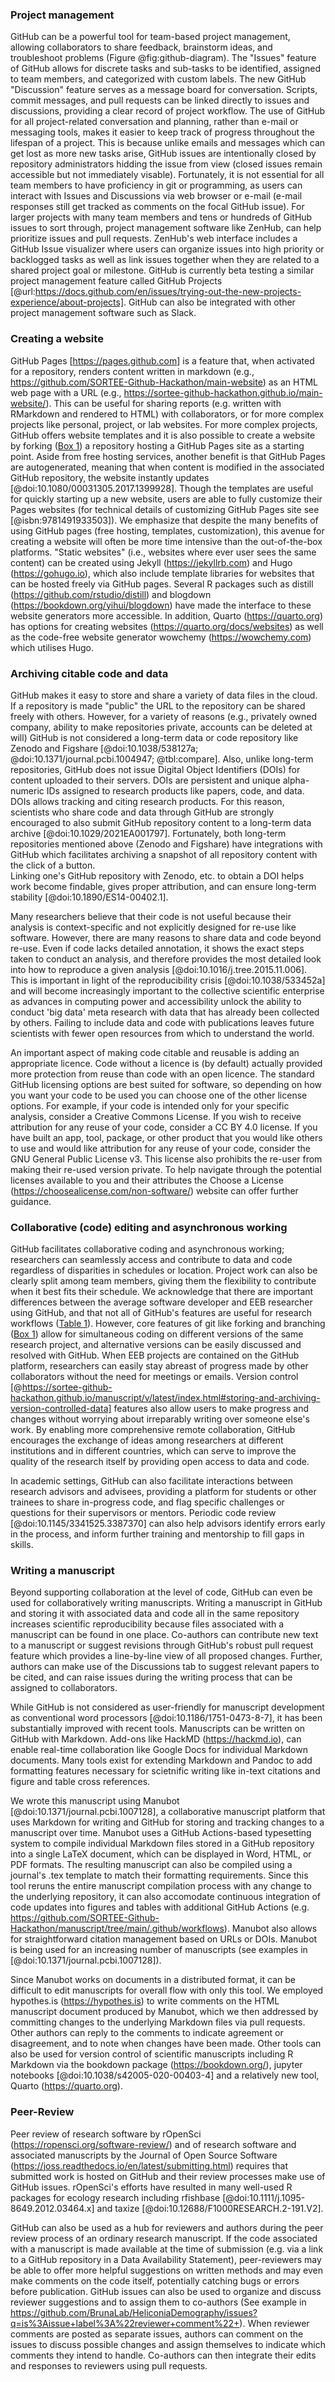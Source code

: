 <!--## GitHub in EcoEvo examples (Part 2)-->

### Project management

<!--*Contributors to this section: Kaitlyn Gaynor, Rob Crystal-Ornelas*-->

GitHub can be a powerful tool for team-based project management, allowing collaborators to share feedback, brainstorm ideas, and troubleshoot problems (Figure @fig:github-diagram).
The "Issues" feature of GitHub allows for discrete tasks and sub-tasks to be identified, assigned to team members, and categorized with custom labels.
The new GitHub "Discussion" feature serves as a message board for conversation.
Scripts, commit messages, and pull requests can be linked directly to issues and discussions, providing a clear record of project workflow.
The use of GitHub for all project-related conversation and planning, rather than e-mail or messaging tools, makes it easier to keep track of progress throughout the lifespan of a project.
This is because unlike emails and messages which can get lost as more new tasks arise, GitHub issues are intentionally closed by repository administrators hidding the issue from view (closed issues remain accessible but not immediately visable).
Fortunately, it is not essential for all team members to have proficiency in git or programming, as users can interact with Issues and Discussions via web browser or e-mail (e-mail responses still get tracked as comments on the focal GitHub issue).
For larger projects with many team members and tens or hundreds of GitHub issues to sort through, project management software like ZenHub, can help prioritize issues and pull requests.
ZenHub's web interface includes a GitHub Issue visualizer where users can organize issues into high priority or backlogged tasks as well as link issues together when they are related to a shared project goal or milestone.
GitHub is currently beta testing a similar project management feature called GitHub Projects [@url:https://docs.github.com/en/issues/trying-out-the-new-projects-experience/about-projects].
GitHub can also be integrated with other project management software such as Slack.

### Creating a website

<!--*Contributors to this section: Rob Crystal-Ornelas, Emma Hudgins*   -->

GitHub Pages [<https://pages.github.com>] is a feature that, when activated for a repository, renders content written in markdown (e.g., <https://github.com/SORTEE-Github-Hackathon/main-website>) as an HTML web page with a URL (e.g., <https://sortee-github-hackathon.github.io/main-website/>).
This can be useful for sharing reports (e.g. written with RMarkdown and rendered to HTML) with collaborators, or for more complex projects like personal, project, or lab websites.
For more complex projects, GitHub offers website templates and it is also possible to create a website by forking ([Box 1](#definitions)) a repository hosting a GitHub Pages site as a starting point.
Aside from free hosting services, another benefit is that GitHub Pages are autogenerated, meaning that when content is modified in the associated GitHub repository, the website instantly updates [@doi:10.1080/00031305.2017.1399928].
Though the templates are useful for quickly starting up a new website, users are able to fully customize their Pages websites (for technical details of customizing GitHub Pages site see [@isbn:9781491933503]).
We emphasize that despite the many benefits of using GitHub pages (free hosting, templates, customization), this avenue for creating a website will often be more time intensive than the out-of-the-box platforms.
"Static websites" (i.e., websites where ever user sees the same content) can be created using Jekyll (<https://jekyllrb.com>) and Hugo (<https://gohugo.io>), which also include template libraries for websites that can be hosted freely via GitHub pages.
Several R packages such as distill (<https://github.com/rstudio/distill>) and blogdown (<https://bookdown.org/yihui/blogdown>) have made the interface to these website generators more accessible.
In addition, Quarto (<https://quarto.org>) has options for creating websites (<https://quarto.org/docs/websites>) as well as the code-free website generator wowchemy (<https://wowchemy.com>) which utilises Hugo.

### Archiving citable code and data

<!--*Contributors to this section: Rob Crystal-Ornelas, Emma Hudgins, Dylan Gomes*-->

GitHub makes it easy to store and share a variety of data files in the cloud.
If a repository is made "public" the URL to the repository can be shared freely with others.
However, for a variety of reasons (e.g., privately owned company, ability to make repositories private, accounts can be deleted at will) GitHub is not considered a long-term data or code repository like Zenodo and Figshare [@doi:10.1038/538127a; @doi:10.1371/journal.pcbi.1004947; @tbl:compare].
Also, unlike long-term repositories, GitHub does not issue Digital Object Identifiers (DOIs) for content uploaded to their servers.
DOIs are persistent and unique alpha-numeric IDs assigned to research products like papers, code, and data.
DOIs allows tracking and citing research products.
For this reason, scientists who share code and data through GitHub are strongly encouraged to also submit GitHub repository content to a long-term data archive [@doi:10.1029/2021EA001797].
Fortunately, both long-term repositories mentioned above (Zenodo and Figshare) have integrations with GitHub which facilitates archiving a snapshot of all repository content with the click of a button.\
Linking one's GitHub repository with Zenodo, etc. to obtain a DOI helps work become findable, gives proper attribution, and can ensure long-term stability [@doi:10.1890/ES14-00402.1].

Many researchers believe that their code is not useful because their analysis is context-specific and not explicitly designed for re-use like software.
However, there are many reasons to share data and code beyond re-use.
Even if code lacks detailed annotation, it shows the exact steps taken to conduct an analysis, and therefore provides the most detailed look into how to reproduce a given analysis [@doi:10.1016/j.tree.2015.11.006].
This is important in light of the reproducibility crisis [@doi:10.1038/533452a] and will become increasingly important to the collective scientific enterprise as advances in computing power and accessibility unlock the ability to conduct 'big data' meta research with data that has already been collected by others.
Failing to include data and code with publications leaves future scientists with fewer open resources from which to understand the world.

An important aspect of making code citable and reusable is adding an appropriate licence.
Code without a licence is (by default) actually provided more protection from reuse than code with an open licence.
The standard GitHub licensing options are best suited for software, so depending on how you want your code to be used you can choose one of the other license options.
For example, if your code is intended only for your specific analysis, consider a Creative Commons License.
If you wish to receive attribution for any reuse of your code, consider a CC BY 4.0 license.
If you have built an app, tool, package, or other product that you would like others to use and would like attribution for any reuse of your code, consider the GNU General Public License v3.
This license also prohibits the re-user from making their re-used version private.
To help navigate through the potential licenses available to you and their attributes the Choose a License (<https://choosealicense.com/non-software/>) website can offer further guidance.

### Collaborative (code) editing and asynchronous working

<!--*Contributors to this section: Kaitlyn Gaynor, Rob Crystal-Ornelas, Ali, Allison Binley*-->

GitHub facilitates collaborative coding and asynchronous working; researchers can seamlessly access and contribute to data and code regardless of disparities in schedules or location.
Project work can also be clearly split among team members, giving them the flexibility to contribute when it best fits their schedule.
We acknowledge that there are important differences between the average software developer and EEB researcher using GitHub, and that not all of GitHub's features are useful for research workflows ([Table 1](#tbl:roles)).
However, core features of git like forking and branching ([Box 1](#definitions)) allow for simultaneous coding on different versions of the same research project, and alternative versions can be easily discussed and resolved with GitHub.
When EEB projects are contained on the GitHub platform, researchers can easily stay abreast of progress made by other collaborators without the need for meetings or emails.
Version control [@https://sortee-github-hackathon.github.io/manuscript/v/latest/index.html#storing-and-archiving-version-controlled-data] features also allow users to make progress and changes without worrying about irreparably writing over someone else's work.
By enabling more comprehensive remote collaboration, GitHub encourages the exchange of ideas among researchers at different institutions and in different countries, which can serve to improve the quality of the research itself by providing open access to data and code.

In academic settings, GitHub can also facilitate interactions between research advisors and advisees, providing a platform for students or other trainees to share in-progress code, and flag specific challenges or questions for their supervisors or mentors.
Periodic code review [@doi:10.1145/3341525.3387370] can also help advisors identify errors early in the process, and inform further training and mentorship to fill gaps in skills.

### Writing a manuscript

<!--*contributors to this section:* Emma J. Hudgins-->

Beyond supporting collaboration at the level of code, GitHub can even be used for collaboratively writing manuscripts.
Writing a manuscript in GitHub and storing it with associated data and code all in the same repository increases scientific reproducibility because files associated with a manuscript can be found in one place.
Co-authors can contribute new text to a manuscript or suggest revisions through GitHub's robust pull request feature which provides a line-by-line view of all proposed changes.
Further, authors can make use of the Discussions tab to suggest relevant papers to be cited, and can raise issues during the writing process that can be assigned to collaborators.

While GitHub is not considered as user-friendly for manuscript development as conventional word processors [@doi:10.1186/1751-0473-8-7], it has been substantially improved with recent tools.
Manuscripts can be written on GitHub with Markdown.
Add-ons like HackMD (<https://hackmd.io>), can enable real-time collaboration like Google Docs for individual Markdown documents.
Many tools exist for extending Markdown and Pandoc to add formatting features necessary for scietnific writing like in-text citations and figure and table cross references.

We wrote this manuscript using Manubot [@doi:10.1371/journal.pcbi.1007128], a collaborative manuscript platform that uses Markdown for writing and GitHub for storing and tracking changes to a manuscript over time.
Manubot uses a GitHub Actions-based typesetting system to compile individual Markdown files stored in a GitHub repository into a single LaTeX document, which can be displayed in Word, HTML, or PDF formats.
The resulting manuscript can also be compiled using a journal's .tex template to match their formatting requirements.
Since this tool reruns the entire manuscript compilation process with any change to the underlying repository, it can also accomodate continuous integration of code updates into figures and tables with additional GitHub Actions (e.g. <https://github.com/SORTEE-Github-Hackathon/manuscript/tree/main/.github/workflows>).
Manubot also allows for straightforward citation management based on URLs or DOIs.
Manubot is being used for an increasing number of manuscripts (see examples in [@doi:10.1371/journal.pcbi.1007128]).

Since Manubot works on documents in a distributed format, it can be difficult to edit manuscripts for overall flow with only this tool.
We employed hypothes.is (<https://hypothes.is>) to write comments on the HTML manuscript document produced by Manubot, which we then addressed by committing changes to the underlying Markdown files via pull requests.
Other authors can reply to the comments to indicate agreement or disagreement, and to note when changes have been made.
Other tools can also be used for version control of scientific manuscripts including R Markdown via the bookdown package (<https://bookdown.org/>), jupyter notebooks [@doi:10.1038/s42005-020-00403-4] and a relatively new tool, Quarto (<https://quarto.org>).

### Peer-Review

<!--*contributors to this section:* Eric R. Scott-->

Peer review of research software by rOpenSci (<https://ropensci.org/software-review/>) and of research software and associated manuscripts by the Journal of Open Source Software (<https://joss.readthedocs.io/en/latest/submitting.html>) requires that submitted work is hosted on GitHub and their review processes make use of GitHub issues.
rOpenSci's efforts have resulted in many well-used R packages for ecology research including rfishbase [@doi:10.1111/j.1095-8649.2012.03464.x] and taxize [@doi:10.12688/F1000RESEARCH.2-191.V2].

GitHub can also be used as a hub for reviewers and authors during the peer review process of an ordinary research manuscript.
If the code associated with a manuscript is made available at the time of submission (e.g. via a link to a GitHub repository in a Data Availability Statement), peer-reviewers may be able to offer more helpful suggestions on written methods and may even make comments on the code itself, potentially catching bugs or errors before publication.
GitHub issues can also be used to organize and discuss reviewer suggestions and to assign them to co-authors (See example in <https://github.com/BrunaLab/HeliconiaDemography/issues?q=is%3Aissue+label%3A%22reviewer+comment%22+>).
When reviewer comments are posted as separate issues, authors can comment on the issues to discuss possible changes and assign themselves to indicate which comments they intend to handle.
Co-authors can then integrate their edits and responses to reviewers using pull requests.
